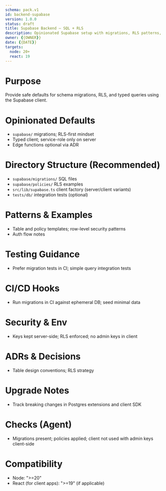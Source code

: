 ```yaml
---
schema: pack.v1
id: backend-supabase
version: 1.0.0
status: draft
title: Supabase Backend – SQL + RLS
description: Opinionated Supabase setup with migrations, RLS patterns, and typed client usage.
owner: {{OWNER}}
date: {{DATE}}
targets:
  node: 20+
  react: 19
---
```


# Purpose
Provide safe defaults for schema migrations, RLS, and typed queries using the Supabase client.

# Opinionated Defaults
- `supabase/` migrations; RLS-first mindset
- Typed client; service-role only on server
- Edge functions optional via ADR

# Directory Structure (Recommended)
- `supabase/migrations/` SQL files
- `supabase/policies/` RLS examples
- `src/lib/supabase.ts` client factory (server/client variants)
- `tests/db/` integration tests (optional)

# Patterns & Examples
- Table and policy templates; row-level security patterns
- Auth flow notes

# Testing Guidance
- Prefer migration tests in CI; simple query integration tests

# CI/CD Hooks
- Run migrations in CI against ephemeral DB; seed minimal data

# Security & Env
- Keys kept server-side; RLS enforced; no admin keys in client

# ADRs & Decisions
- Table design conventions; RLS strategy

# Upgrade Notes
- Track breaking changes in Postgres extensions and client SDK

# Checks (Agent)
- Migrations present; policies applied; client not used with admin keys client-side
# Compatibility
- Node: ">=20"
- React (for client apps): ">=19" (if applicable)
